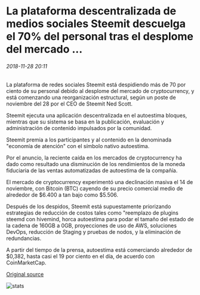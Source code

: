 # La plataforma descentralizada de medios sociales Steemit descuelga el 70% del personal tras el desplome del mercado ...

###### 2018-11-28 20:11

La plataforma de redes sociales Steemit está despidiendo más de 70 por ciento de su personal debido al desplome del mercado de cryptocurrency, y está comenzando una reorganización estructural, según un poste de noviembre del 28 por el CEO de Steemit Ned Scott.

Steemit ejecuta una aplicación descentralizada en el autoestima bloques, mientras que su sistema se basa en la publicación, evaluación y administración de contenido impulsados por la comunidad.

Steemit premia a los participantes y al contenido en la denominada "economía de atención" con el símbolo nativo autoestima.

Por el anuncio, la reciente caída en los mercados de cryptocurrency ha dado como resultado una disminución de los rendimientos de la moneda fiduciaria de las ventas automatizadas de autoestima de la compañía.

El mercado de cryptocurrency experimentó una declinación masiva el 14 de noviembre, con Bitcoin (BTC) cayendo de su precio comercial medio de alrededor de $6.400 a tan bajo como $5.506.

Después de los despidos, Steemit está supuestamente priorizando estrategias de reducción de costos tales como "reemplazo de plugins steemd con hivemind, horca autoestima para podar el tamaño del estado de la cadena de 160GB a 0GB, proyecciones de uso de AWS, soluciones DevOps, reducción de Staging y pruebas de nodos, y la eliminación de redundancias.

A partir del tiempo de la prensa, autoestima está comerciando alrededor de $0,382, hasta casi el 19 por ciento en el día, de acuerdo con CoinMarketCap.

[Original source](https://cointelegraph.com/news/decentralized-social-media-platform-steemit-lays-off-70-of-staff-following-market-crash)

![stats](https://c.statcounter.com/11760860/0/a89fa40b/1/ "stats")